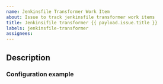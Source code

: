 ```yaml
---
name: Jenkinsfile Transformer Work Item
about: Issue to track jenkinsfile transformer work items
title: Jenkinsifile transformer {{ payload.issue.title }}
labels: jenkinsfile-transformer
assignees:
---
```


## Description

### Configuration example

```xml

```
